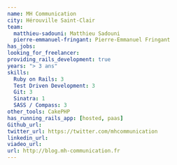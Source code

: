 ```yaml
---
name: MH Communication
city: Hérouville Saint-Clair
team:
  matthieu-sadouni: Matthieu Sadouni
  pierre-emmanuel-fringant: Pierre-Emmanuel Fringant
has_jobs:
looking_for_freelancer:
providing_rails_development: true
years: "> 3 ans"
skills:
  Ruby on Rails: 3
  Test Driven Development: 3
  Git: 3
  Sinatra: 1
  SASS / Compass: 3
other_tools: CakePHP
has_running_rails_app: [hosted, paas]
Github_url:
twitter_url: https://twitter.com/mhcommunication
linkedin_url:
viadeo_url:
url: http://blog.mh-communication.fr
---
```

